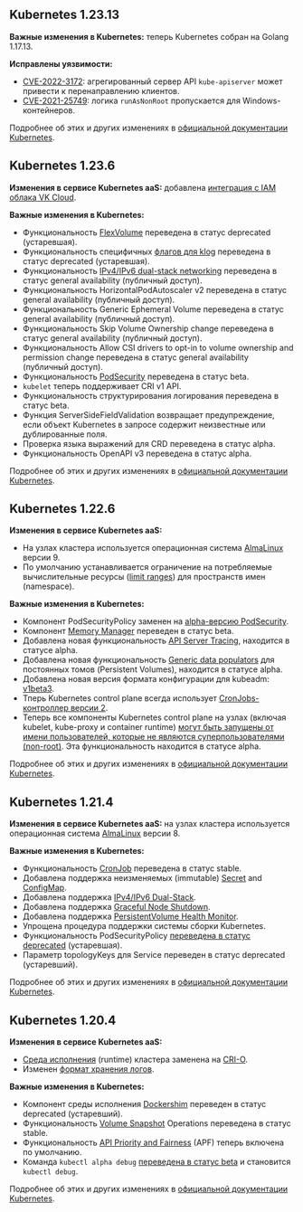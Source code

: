 ## Kubernetes 1.23.13 <a id="v1-23-13"></a>

**Важные изменения в Kubernetes:** теперь Kubernetes собран на Golang 1.17.13.

**Исправлены уязвимости:**

- [CVE-2022-3172](https://bugzilla.redhat.com/show_bug.cgi?id=2127804): агрегированный сервер API `kube-apiserver` может привести к перенаправлению клиентов.
- [CVE-2021-25749](https://bugzilla.redhat.com/show_bug.cgi?id=2127808): логика `runAsNonRoot` пропускается для Windows-контейнеров.

Подробнее об этих и других изменениях в [официальной документации Kubernetes](https://github.com/kubernetes/kubernetes/blob/master/CHANGELOG/CHANGELOG-1.23.md#v12313).

## Kubernetes 1.23.6 <a id="v1-23-6"></a>

**Изменения в сервисе Kubernetes aaS:** добавлена [интеграция с IAM облака VK Cloud](https://mcs.mail.ru/docs/ru/base/k8s/concepts/access-management).

**Важные изменения в Kubernetes:**

- Функциональность [FlexVolume](https://github.com/kubernetes/community/blob/master/sig-storage/volume-plugin-faq.md#flexvolume) переведена в статус deprecated (устаревшая).
- Функциональность специфичных [флагов для klog](https://kubernetes.io/docs/concepts/cluster-administration/system-logs/#klog) переведена в статус deprecated (устаревшая).
- Функциональность [IPv4/IPv6 dual-stack networking](https://github.com/kubernetes/enhancements/tree/master/keps/sig-network/563-dual-stack) переведена в статус general availability (публичный доступ).
- Функциональность HorizontalPodAutoscaler v2 переведена в статус general availability (публичный доступ).
- Функциональность Generic Ephemeral Volume переведена в статус general availability (публичный доступ).
- Функциональность Skip Volume Ownership change переведена в статус general availability (публичный доступ).
- Функциональность Allow CSI drivers to opt-in to volume ownership and permission change переведена в статус general availability (публичный доступ).
- Функциональность [PodSecurity](https://kubernetes.io/docs/concepts/security/pod-security-admission/) переведена в статус beta.
- `kubelet` теперь поддерживает CRI v1 API.
- Функциональность структурирования логирования переведена в статус beta.
- Функция ServerSideFieldValidation возвращает предупреждение, если объект Kubernetes в запросе содержит неизвестные или дублированные поля.
- Проверка языка выражений для CRD переведена в статус alpha.
- Функциональность OpenAPI v3 переведена в статус alpha.

Подробнее об этих и других изменениях в [официальной документации Kubernetes](https://kubernetes.io/blog/2021/12/07/kubernetes-1-23-release-announcement/).

## Kubernetes 1.22.6 <a id="v1-22-6"></a>

**Изменения в сервисе Kubernetes aaS:**

-   На узлах кластера используется операционная система [AlmaLinux](https://wiki.almalinux.org) версии 9.
-   По умолчанию устанавливается ограничение на потребляемые вычислительные ресурсы ([limit ranges](https://kubernetes.io/docs/concepts/policy/limit-range/)) для пространств имен (namespace).

**Важные изменения в Kubernetes:**

-   Компонент PodSecurityPolicy заменен на [alpha-версию PodSecurity](https://github.com/kubernetes/enhancements/issues/2579).
-   Компонент [Memory Manager](https://github.com/kubernetes/enhancements/issues/1769) переведен в статус beta.
-   Добавлена новая функциональность [API Server Tracing](https://github.com/kubernetes/enhancements/issues/647), находится в статусе alpha.
-   Добавлена новая функциональность [Generic data populators](https://github.com/kubernetes/enhancements/issues/1495) для постоянных томов (Persistent Volumes), находится в статусе alpha.
-   Добавлена новая версия формата конфигурации для kubeadm: [v1beta3](https://github.com/kubernetes/enhancements/issues/970).
-   Тперь Kubernetes control plane всегда использует [CronJobs-контроллер версии 2](https://github.com/kubernetes/enhancements/issues/19).
-   Теперь все компоненты Kubernetes control plane на узлах (включая kubelet, kube-proxy и container runtime) [могут быть запущены от имени пользователей, которые не являются суперпользователями (non-root)](https://github.com/kubernetes/enhancements/issues/2033). Эта функциональность находится в статусе alpha.

Подробнее об этих и других изменениях в [официальной документации Kubernetes](https://kubernetes.io/blog/2021/08/04/kubernetes-1-22-release-announcement/).

## Kubernetes 1.21.4 <a id="v1-21-4"></a>

**Изменения в сервисе Kubernetes aaS:** на узлах кластера используется операционная система [AlmaLinux](https://wiki.almalinux.org) версии 8.

**Важные изменения в Kubernetes:**

-   Функциональность [CronJob](https://kubernetes.io/docs/concepts/workloads/controllers/cron-jobs/) переведена в статус stable.
-   Добавлена поддержка неизменяемых (immutable) [Secret](https://kubernetes.io/docs/concepts/configuration/secret/#secret-immutable) and [ConfigMap](https://kubernetes.io/docs/concepts/configuration/configmap/#configmap-immutable).
-   Добавлена поддержка [IPv4/IPv6 Dual-Stack](https://kubernetes.io/docs/concepts/services-networking/dual-stack/).
-   Добавлена поддержка [Graceful Node Shutdown](https://kubernetes.io/docs/concepts/architecture/nodes/#graceful-node-shutdown).
-   Добавлена поддержка [PersistentVolume Health Monitor](https://kubernetes.io/docs/concepts/storage/volume-health-monitoring).
-   Упрощена процедура поддержки системы сборки Kubernetes.
-   Функциональность PodSecurityPolicy [переведена в статус deprecated](https://kubernetes.io/blog/2021/04/06/podsecuritypolicy-deprecation-past-present-and-future) (устаревшая).
-   Параметр topologyKeys для Service переведен в статус deprecated (устаревший).

Подробнее об этих и других изменениях в [официальной документации Kubernetes](https://kubernetes.io/blog/2021/04/08/kubernetes-1-21-release-announcement/).

## Kubernetes 1.20.4 <a id="v1-20-4"></a>

**Изменения в сервисе Kubernetes aaS:**

-   [Среда исполнения](https://kubernetes.io/docs/setup/production-environment/container-runtimes/) (runtime) кластера заменена на [CRI-O](https://cri-o.io/).
-   Изменен [формат хранения логов](../../../../../additionals/cases/cases-logs/case-fluent-bit).

**Важные изменения в Kubernetes:**

-   Компонент среды исполнения [Dockershim](https://kubernetes.io/blog/2022/05/03/dockershim-historical-context/) переведен в статус deprecated (устаревший).
-   Функциональность [Volume Snapshot](https://kubernetes.io/docs/concepts/storage/volume-snapshots/) Operations переведена в статус stable.
-   Функциональность [API Priority and Fairness](https://kubernetes.io/docs/concepts/cluster-administration/flow-control/) (APF) теперь включена по умолчанию.
-   Команда `kubectl alpha debug` [переведена в статус beta](https://kubernetes.io/docs/tasks/debug/debug-application/debug-running-pod/) и становится `kubectl debug`.

Подробнее об этих и других изменениях в [официальной документации Kubernetes](https://kubernetes.io/blog/2020/12/08/kubernetes-1-20-release-announcement/).
